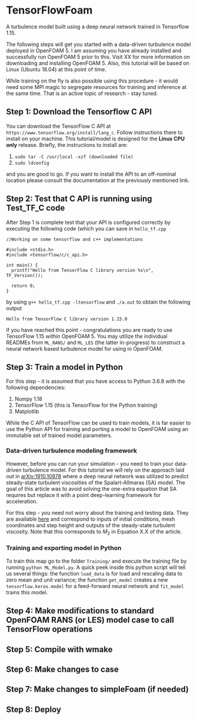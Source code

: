 # TensorFlowFoam
A turbulence model built using a deep neural network trained in Tensorflow 1.15.

The following steps will get you started with a data-driven turbulence model deployed in OpenFOAM 5. I am assuming you have already installed and successfully run OpenFOAM 5 prior to this. Visit XX for more information on downloading and installing OpenFOAM 5. Also, this tutorial will be based on Linux (Ubuntu 18.04) at this point of time.

While training on the fly is also possible using this procedure - it would need some MPI magic to segregate resources for training and inference at the same time. That is an active topic of research - stay tuned. 

## Step 1: Download the Tensorflow C API

You can download the TensorFlow C API at `https://www.tensorflow.org/install/lang_c`. Follow instructions there to install on your machine. This tutorial/model is designed for the **Linux CPU only** release. Briefly, the instructions to install are:

1. `sudo tar -C /usr/local -xzf (downloaded file)`
2. `sudo ldconfig`

and you are good to go. If you want to install the API to an off-nominal location please consult the documentation at the previously mentioned link. 

## Step 2: Test that C API is running using Test_TF_C code

After Step 1 is complete test that your API is configured correctly by executing the following code (which you can save in `hello_tf.cpp`
```
//Working on some tensorflow and c++ implementations

#include <stdio.h>
#include <tensorflow/c/c_api.h>

int main() {
  printf("Hello from TensorFlow C library version %s\n", TF_Version());

  return 0;
}
```
by using 
```g++ hello_tf.cpp -ltensorflow```
and 
```./a.out```
to obtain the following output
```
Hello from TensorFlow C library version 1.15.0
```
If you have reached this point - congratulations you are ready to use TensorFlow 1.15 *within* OpenFOAM 5. You may utilize the individual READMEs from `ML_RANS/` and `ML_LES` (the latter in-progress) to construct a neural network based turbulence model for using in OpenFOAM.

## Step 3: Train a model in Python

For this step - it is assumed that you have access to Python 3.6.8 with the following dependencies:
1. Numpy 1.18
2. TensorFlow 1.15 (this is TensorFlow for the Python training)
3. Matplotlib

While the C API of TensorFlow can be used to train models, it is far easier to use the Python API for training and porting a model to OpenFOAM using an immutable set of trained model parameters. 

### Data-driven turbulence modeling framework

However, before you can run your simulation - you need to train your data-driven turbulence model. For this tutorial we will rely on the approach laid out in [arXiv:1910.10878](https://arxiv.org/pdf/1910.10878) where a deep neural network was utilized to predict steady-state turbulent viscosities of the Spalart-Allmaras (SA) model. The goal of this article was to avoid solving the one-extra equation that SA requires but replace it with a point deep-learning framework for acceleration.

For this step - you need not worry about the training and testing data. They are available [here]() and correspond to inputs of initial conditions, mesh coordinates and step height and outputs of the steady-state turbulent viscosity. Note that this corresponds to $M_2$ in Equation X.X of the article. 

### Training and exporting model in Python

To train this map go to the folder `Training/` and execute the training file by running `python ML_Model.py`. A quick peek inside this python script will tell us several things: the function `load_data` is for load and rescaling data to zero mean and unit variance; the function `get_model` creates a new `tensorflow.keras.model` for a feed-forward neural network and `fit_model` trains this model. 

## Step 4: Make modifications to standard OpenFOAM RANS (or LES) model case to call TensorFlow operations

## Step 5: Compile with wmake

## Step 6: Make changes to case 

## Step 7: Make changes to simpleFoam (if needed)

## Step 8: Deploy
